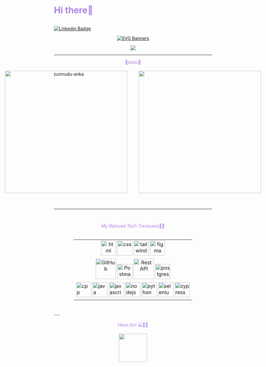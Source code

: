 
<div style="display: flex; align-items: center;">
  <h1 style="color:#ac82e5">Hi there👋</h1>
</div>

[![Linkedin Badge](https://img.shields.io/badge/-Dayse%20Poma-ac82e5?style=flat-square&logo=Linkedin&logoColor=white&link=https://www.linkedin.com/in/daysepoma)](https://www.linkedin.com/in/daysepoma) 

<div align="center" style="text-align: center;">

[![SVG Banners](https://svg-banners.vercel.app/api?type=typeWriter&text1=Welcome%20to%20my%20Github%20💻⋆⁺₊✧&width=800&height=200)](https://github.com/Akshay090/svg-banners)

![](https://komarev.com/ghpvc/?username=dnpoma&color=ac82e5&style=plastic&label=you're)
<!-- <img height="30em" src="https://profile-counter.glitch.me/daysepoma/count.svg"/> -->
</div>

---

<p align="center" style="color:#ac82e5; text-align: center;">🎀<i>stats</i>🎀</p>
<!-- <img src="https://github-readme-activity-graph.vercel.app/graph?username=dnpoma&theme=high-contrast&bg_color=20232a&hide_border=true&line=ac82e5&custom_title=Contribution%20Graph" width="100%"/> -->



<p align="center">
  <div align="center" style="display: flex; justify-content: center;">
    <a style="flex: 1; padding: 5px; margin-right: 10px;" href="https://github.com/denvercoder1/github-readme-streak-stats" title="Go to Source">
      <img align="left" width="390" src="https://streak-stats.demolab.com/?user=dnpoma&theme=buefy&border=dcdbff&card_width=150px" alt="zumrudu-anka" />
    </a>
    <a style="flex: 1; padding: 5px; margin-left: 10px;" href="https://github.com/anuraghazra/github-readme-stats" title="Go to Source">
      <img align="right" width="390" src="https://github-readme-stats.vercel.app/api/top-langs/?username=dnpoma&title_color=ac82e5&hide_progress=true&border_color=dcdbff" />
    </a>
  </div>
</p>
<br/>

--- 
<br/>
<div align="center">
    <p style="color:#ac82e5">
    <i>
    My Beloved Tech Treasures</i>🧸💫</p>
    <div style="flex: 1; padding: 5px; display: inline-block;text-align: center; border">
        <table>
        <tr  align="center">
            <td>
            <img src="https://skillicons.dev/icons?i=html"width="48" height="48" alt="html" />
            <img src="https://skillicons.dev/icons?i=css" width="48" height="48" alt="css" />
            <img src="https://skillicons.dev/icons?i=tailwind" width="48" height="48" alt="tailwind" />
            <img src="https://skillicons.dev/icons?i=figma" width="48" height="48" alt="figma" />
            </td>
        </tr>
        <tr  align="center">
            <td>
            <img src="https://techstack-generator.vercel.app/github-icon.svg" width="65" height="65" alt="GitHub" />
            <img src="https://skillicons.dev/icons?i=postman" width="48" height="48" alt="Postman" />
            <img src="https://techstack-generator.vercel.app/docker-icon.svg" width="65" height="65" alt="Rest API" />
            <img src="https://skillicons.dev/icons?i=postgres" width="48" height="48" alt="postgres" />
            </td>
        </tr>
        <tr>
            <td>
            <img src="https://skillicons.dev/icons?i=cpp"width="48" height="48" alt="cpp" />
            <img src="https://skillicons.dev/icons?i=java"width="48" height="48" alt="java" />
            <img src="https://skillicons.dev/icons?i=javascript"width="48" height="48" alt="javascript" />
            <img src="https://skillicons.dev/icons?i=nodejs"width="48" height="48" alt="nodejs" />
            <img src="https://skillicons.dev/icons?i=python"width="48" height="48" alt="python" />
            <img src="https://skillicons.dev/icons?i=selenium"width="48" height="48" alt="selenium" />
            <img src="https://skillicons.dev/icons?i=cypress"width="48" height="48" alt="cypress" />
            </td>
        </tr>
        </table>
    </div>
</div>

<br/>
---

<div align="center">
<p style="color:#ac82e5; text-align: center;"><i>Have fun</i> 💻🌟🌸</p>
  <img src="https://i.giphy.com/lVHOm4nZ0yfFXI8cgd.webp" width="90">
</div>
<!-- [![GitHub stats](https://github-readme-stats.vercel.app/api?username=dnpoma)](https://github.com/dnpoma/github-readme-stats&title_color=6B7ABF)



![Top Langs](https://github-readme-stats.vercel.app/api/top-langs/?username=anuraghazra&title_color=6B7ABF&hide_progress=true&border_color=dcdbff) 



<!--
**dnpoma/dnpoma** is a ✨ _special_ ✨ repository because its `README.md` (this file) appears on your GitHub profile.

Here are some ideas to get you started:
[![GitHub Streak](https://github-readme-streak-stats.herokuapp.com/?user=dnpoma)](
- 🔭 I’m currently working on ...
- 🌱 I’m currently learning ...
- 👯 I’m looking to collaborate on ...
- 🤔 I’m looking for help with ...
- 💬 Ask me about ...
- 📫 How to reach me: ...
- 😄 Pronouns: ...
- ⚡ Fun fact: ...
-->

